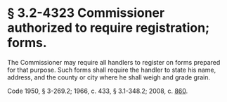# § 3.2-4323 Commissioner authorized to require registration; forms.

<p>The Commissioner may require all handlers to register on forms prepared for that purpose. Such forms shall require the handler to state his name, address, and the county or city where he shall weigh and grade grain.</p><p>Code 1950, § 3-269.2; 1966, c. 433, § 3.1-348.2; 2008, c. <a href='http://lis.virginia.gov/cgi-bin/legp604.exe?081+ful+CHAP0860'>860</a>.</p>